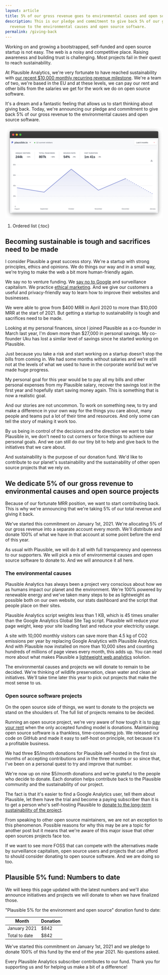 ```yaml
---
layout: article
title: 5% of our gross revenue goes to environmental causes and open source
description: This is our pledge and commitment to give back 5% of our gross
  revenue to the environmental causes and open source software.
permalink: /giving-back
---
```

Working on and growing a bootstrapped, self-funded and open source startup is not easy. The web is a noisy and competitive place. Raising awareness and building trust is challenging. Most projects fail in their quest to reach sustainability.

At Plausible Analytics, we're very fortunate to have reached sustainability with [our recent $10,000 monthly recurring revenue milestone](https://plausible.io/blog/growing-saas-mrr). We're a team of two, we're based in the EU and at these levels, we can pay our rent and other bills from the salaries we get for the work we do on open source software.

It's a dream and a fantastic feeling that allows us to start thinking about giving back. Today, we're announcing our pledge and commitment to give back 5% of our gross revenue to the environmental causes and open source software.

![Plausible is giving back](/uploads/google-analytics-alternatives.png "Plausible is giving back")

1. Ordered list
{:toc}

## Becoming sustainable is tough and sacrifices need to be made

I consider Plausible a great success story. We're a startup with strong principles, ethics and opinions. We do things our way and in a small way, we're trying to make the web a bit more human-friendly again.

We say no to venture funding. We [say no to Google](https://plausible.io/blog/remove-google-analytics) and surveillance capitalism. We practice [ethical marketing](https://plausible.io/blog/best-marketing-practices). And we give our customers a useful and privacy-friendly way to learn how to improve their websites and businesses. 

We were able to grow from $400 MRR in April 2020 to more than $10,000 MRR at the start of 2021. But getting a startup to sustainability is tough and sacrifices need to be made. 

Looking at my personal finances, since I joined Plausible as a co-founder in March last year, I'm down more than $27,000 in personal savings. My co-founder Uku has lost a similar level of savings since he started working on Plausible. 

Just because you take a risk and start working on a startup doesn't stop the bills from coming in. We had some months without salaries and we're still not at the levels of what we used to have in the corporate world but we've made huge progress.

My personal goal for this year would be to pay all my bills and other personal expenses from my Plausible salary, recover the savings lost in the first year and hopefully start saving money again. This is something that is now a realistic goal.

And our stories are not uncommon. To work on something new, to try and make a difference in your own way for the things you care about, many people and teams put a lot of their time and resources. And only some can tell the story of making it work too.

By us being in control of the decisions and the direction we want to take Plausible in, we don't need to cut corners or force things to achieve our personal goals. And we can still do our tiny bit to help and give back to the initiatives that we care about.

And sustainability is the purpose of our donation fund. We'd like to contribute to our planet's sustainability and the sustainability of other open source projects that we rely on.

## We dedicate 5% of our gross revenue to environmental causes and open source projects

Because of our fortunate MRR position, we want to start contributing back. This is why we're announcing that we're taking 5% of our total revenue and giving it back.

We've started this commitment on January 1st, 2021. We're allocating 5% of our gross revenue into a separate account every month. We'll distribute and donate 100% of what we have in that account at some point before the end of this year.

As usual with Plausible, we will do it all with full transparency and openness to our supporters. We will pick a mix of environmental causes and open source software to donate to. And we will announce it all here.

### The environmental causes 

Plausible Analytics has always been a project very conscious about how we as humans impact our planet and the environment. We're 100% powered by renewable energy and we've taken many steps to be as lightweight as possible both on our own website, our stats dashboard and the script that people place on their sites.

Plausible Analytics script weights less than 1 KB, which is 45 times smaller than the Google Analytics Global Site Tag script. Plausible will reduce your page weight, keep your site loading fast and reduce your electricity usage.

A site with 10,000 monthly visitors can save more than 4.5 kg of CO2 emissions per year by replacing Google Analytics with Plausible Analytics. And with Plausible now installed on more than 10,000 sites and counting hundreds of millions of page views every month, this adds up. You can read more about what makes Plausible a [lightweight web analytics](https://plausible.io/lightweight-web-analytics) solution.

The environmental causes and projects we will donate to remain to be decided. We're thinking of wildlife preservation, clean water and clean air initiatives. We'll take time later this year to pick out projects that make the most sense to us.

### Open source software projects 

On the open source side of things, we want to donate to the projects we stand on the shoulders of. The full list of projects remains to be decided.

Running an open source project, we're very aware of how tough it is to [pay your rent](https://plausible.io/blog/open-source-funding) when the only accepted funding model is donations. Maintaining open source software is a thankless, time-consuming job. We released our code on GitHub and made it easy to self-host on principle, not because it's a profitable business.

We had three $5/month donations for Plausible self-hosted in the first six months of accepting contributions and in the three months or so since that, I've been on a personal quest to try and improve that number.

We're now up on nine $5/month donations and we're grateful to the people who decide to donate. Each donation helps contribute back to the Plausible community and the sustainability of our project.

The fact is that it's easier to find a Google Analytics user, tell them about Plausible, let them have the trial and become a paying subscriber than it is to get a person who's self-hosting Plausible to [donate to the long-term sustainability of the project](https://github.com/sponsors/plausible). 

From speaking to other open source maintainers, we are not an exception to this phenomenon. Possible reasons for why this may be are a topic for another post but it means that we're aware of this major issue that other open sources projects face too.

If we want to see more FOSS that can compete with the alternatives made by surveillance capitalism, open source users and projects that can afford to should consider donating to open source software. And we are doing so too.

## Plausible 5% fund: Numbers to date

We will keep this page updated with the latest numbers and we'll also announce initiatives and projects we will donate to when we have finalized those. 

"Plausible 5% for the environment and open source" donation fund to date:

Month | Donation
------ | ------
January 2021  | $842  
Total to date | $842 

We've started this commitment on January 1st, 2021 and we pledge to donate 100% of this fund by the end of the year 2021. No questions asked.

Every Plausible Analytics subscriber contributes to our fund. Thank you for supporting us and for helping us make a bit of a difference!